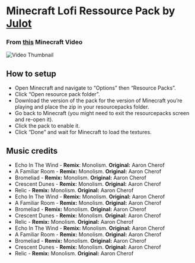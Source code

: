 # Minecraft Lofi Ressource Pack by [Julot](https://youtube.com/@Julot)

### From [this](https://www.youtube.com/watch?v=jAS-GKmQ_5o) Minecraft Video
![Video Thumbnail](https://img.youtube.com/vi/jAS-GKmQ_5o/sddefault.jpg)


## How to setup
- Open Minecraft and navigate to “Options” then “Resource Packs”.
- Click “Open resource pack folder”.
- Download the version of the pack for the version of Minecraft you’re playing and place the zip in your resourcepacks folder.
- Go back to Minecraft (you might need to exit the resourcepacks screen and re-open it).
- Click the pack to enable it.
- Click “Done” and wait for Minecraft to load the textures.

## Music credits
- Echo In The Wind - **Remix**: Monolism. ****Original:**** Aaron Cherof
- A Familiar Room - ****Remix:**** Monolism. ****Original:**** Aaron Cherof
- Bromeliad  - **Remix:** Monolism. **Original:** Aaron Cherof
- Crescent Dunes - **Remix:** Monolism. **Original:** Aaron Cherof
- Relic - **Remix:** Monolism. **Original:** Aaron Cherof
- Echo In The Wind - **Remix:** Monolism. **Original:** Aaron Cherof
- A Familiar Room - **Remix:** Monolism. **Original:** Aaron Cherof
- Bromeliad - **Remix:** Monolism. **Original:** Aaron Cherof
- Crescent Dunes - **Remix:** Monolism. **Original:** Aaron Cherof
- Relic - **Remix:** Monolism. **Original:** Aaron Cherof
- Echo In The Wind - **Remix:** Monolism. **Original:** Aaron Cherof
- A Familiar Room - **Remix:** Monolism. **Original:** Aaron Cherof
- Bromeliad - **Remix:** Monolism. **Original:** Aaron Cherof
- Crescent Dunes - **Remix:** Monolism. **Original:** Aaron Cherof
- Relic - **Remix:** Monolism. **Original:** Aaron Cherof
